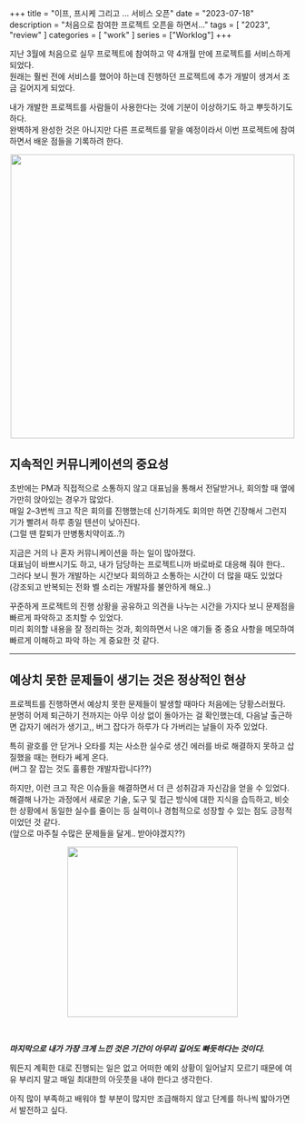 +++
title = "이프, 프시케 그리고 ... 서비스 오픈"
date = "2023-07-18"
description = "처음으로 참여한 프로젝트 오픈을 하면서..."
tags = [
    "2023",
    "review"
]
categories = [
    "work"
]
series = ["Worklog"]
+++

지난 3월에 처음으로 실무 프로젝트에 참여하고 약 4개월 만에 프로젝트를 서비스하게 되었다. <br> 원래는 훨씬 전에 서비스를 했어야 하는데 진행하던 프로젝트에 추가 개발이 생겨서 조금 길어지게 되었다.

내가 개발한 프로젝트를 사람들이 사용한다는 것에 기분이 이상하기도 하고 뿌듯하기도 하다. <br> 완벽하게 완성한 것은 아니지만 다른 프로젝트를 맡을 예정이라서 이번 프로젝트에 참여하면서 배운 점들을 기록하려 한다.

<p align="center"><img src="https://github.com/kmseunh/blog/assets/105186724/9a1b787a-8c9b-4aa5-a102-a9238b530088" width="500"></p>

<!--more-->

## 지속적인 커뮤니케이션의 중요성

초반에는 PM과 직접적으로 소통하지 않고 대표님을 통해서 전달받거나, 회의할 때 옆에 가만히 앉아있는 경우가 많았다. <br> 매일 2–3번씩 크고 작은 회의를 진행했는데 신기하게도 회의만 하면 긴장해서 그런지 기가 빨려서 하루 종일 텐션이 낮아진다. <br> (그럴 땐 칼퇴가 만병통치약이죠..?)

지금은 거의 나 혼자 커뮤니케이션을 하는 일이 많아졌다. <br> 대표님이 바쁘시기도 하고, 내가 담당하는 프로젝트니까 바로바로 대응해 줘야 한다.. <br> 그러다 보니 뭔가 개발하는 시간보다 회의하고 소통하는 시간이 더 많을 때도 있었다<br> (강조되고 반복되는 전화 벨 소리는 개발자를 불안하게 해요..)

꾸준하게 프로젝트의 진행 상황을 공유하고 의견을 나누는 시간을 가지다 보니 문제점을 빠르게 파악하고 조치할 수 있었다. <br> 미리 회의할 내용을 잘 정리하는 것과, 회의하면서 나온 얘기들 중 중요 사항을 메모하여 빠르게 이해하고 파악 하는 게 중요한 것 같다.

<hr>

## 예상치 못한 문제들이 생기는 것은 정상적인 현상

프로젝트를 진행하면서 예상치 못한 문제들이 발생할 때마다 처음에는 당황스러웠다. <br> 분명히 어제 퇴근하기 전까지는 아무 이상 없이 돌아가는 걸 확인했는데, 다음날 출근하면 갑자기 에러가 생기고,, 버그 잡다가 하루가 다 가버리는 날들이 자주 있었다.

특히 괄호를 안 닫거나 오타를 치는 사소한 실수로 생긴 에러를 바로 해결하지 못하고 삽질했을 때는 현타가 쎄게 온다. <br> (버그 잘 잡는 것도 훌륭한 개발자랍니다??)

하지만, 이런 크고 작은 이슈들을 해결하면서 더 큰 성취감과 자신감을 얻을 수 있었다. <br> 해결해 나가는 과정에서 새로운 기술, 도구 및 접근 방식에 대한 지식을 습득하고, 비슷한 상황에서 동일한 실수를 줄이는 등 실력이나 경험적으로 성장할 수 있는 점도 긍정적이었던 것 같다. <br> (앞으로 마주칠 수많은 문제들을 달게.. 받아야겠지??)

<p align="center"><img src="https://github.com/kmseunh/blog/assets/105186724/94b27d1b-5428-4154-9074-fbdac5076008" width="300"></p>

<br>

**_마지막으로 내가 가장 크게 느낀 것은 기간이 아무리 길어도 빠듯하다는 것이다._** <br>

뭐든지 계획한 대로 진행되는 일은 없고 어떠한 예외 상황이 일어날지 모르기 때문에 여유 부리지 말고 매일 최대한의 아웃풋을 내야 한다고 생각한다.

아직 많이 부족하고 배워야 할 부분이 많지만 조급해하지 않고 단계를 하나씩 밟아가면서 발전하고 싶다.
